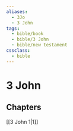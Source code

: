 ```yaml
---
aliases:
  - 3Jo
  - 3 John
tags:
  - bible/book
  - bible/3 John
  - bible/new testament
cssclass:
  - bible
---
```


# 3 John

## Chapters

[[3 John 1|1]]

